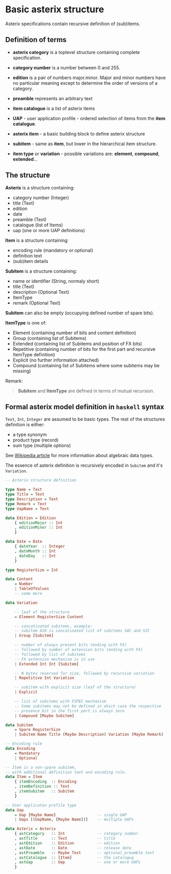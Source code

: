 # Basic asterix structure

Asterix specifications contain recursive definition of (sub)items.

## Definition of terms

* **asterix category** is a toplevel structure containing complete specification.

* **category number** is a number between 0 and 255.

* **edition** is a pair of numbers major.minor. Major and minor numbers have no particular meaning
  except to determine the order of versions of a category.

* **preamble** represents an arbitrary text

* **item catalogue** is a list of asterix items

* **UAP** - user application profile - ordered selection of items from the **item catalogue**.

* **asterix item** - a basic building block to define asterix structure

* **subitem** - same as **item**, but lower in the hierarchical item structure.

* **item type** or **variation** - possible variations are: **element**, **compound**, **extended**...

## The structure

**Asterix** is a structure containing:

- category number (Integer)
- title (Text)
- edition
- date
- preamble (Text)
- catalogue (list of Items)
- uap (one or more UAP definitions)

**Item** is a structure containing:

- encoding rule (mandatory or optional)
- definition text
- (sub)item details

**Subitem** is a structure containing:

- name or identifier (String, normaly short)
- title (Text)
- description (Optional Text)
- ItemType
- remark (Optional Text)

**Subitem** can also be empty (occupying defined number of spare bits).

**ItemType** is one of:

- Element (containing number of bits and content definition)
- Group (containing list of Subitems)
- Extended (containing list of Subitems and position of FX bits)
- Repetitive (containing number of bits for the first part and recursive ItemType definition)
- Explicit (no further information attached)
- Compound (containing list of Subitems where some subitems may be missing)

Remark:

> **Subitem** and **ItemType** are defined in terms of mutual recursion.

## Formal asterix model definition in `haskell` syntax

`Text`, `Int`, `Integer` are assumed to be basic types.
The rest of the structures definition is either:

- a type synonym
- product type (record)
- sum type (multiple options)

See [Wikipedia article][adt] for more information about algebraic data types.

The essence of asterix definition is recursively encoded in `Subitem` and it's `Variation`.

```haskell
-- Asterix structure definition

type Name = Text
type Title = Text
type Description = Text
type Remark = Text
type UapName = Text

data Edition = Edition
    { editionMajor :: Int
    , editionMinor :: Int
    }

data Date = Date
    { dateYear  :: Integer
    , dateMonth :: Int
    , dateDay   :: Int
    }

type RegisterSize = Int

data Content
    = Number
    | TableOfValues
    -- some more

data Variation

    -- leaf of the structure
    = Element RegisterSize Content

    -- concatinated subitems, example:
    -- subitem 010 is concatinated list of subitems SAC and SIC
    | Group [Subitem]

    -- number of always present bits (ending with FX)
    -- followed by number of extension bits (ending with FX)
    -- followed by list of subitems
    -- FX extension mechanism is in use
    | Extended Int Int [Subitem]

    -- N bytes reserved for size, followed by recursive variation
    | Repetitive Int Variation

    -- subitem with explicit size (leaf of the structure)
    | Explicit

    -- list of subitems with FSPEC mechanism
    -- Some subitems may not be defined in which case the respective
    -- presence bit in the first part is always zero
    | Compound [Maybe Subitem]

data Subitem
    = Spare RegisterSize
    | Subitem Name Title (Maybe Description) Variation (Maybe Remark)

-- Encoding rule
data Encoding
    = Mandatory
    | Optional

-- Item is a non-spare subitem,
-- with additional definition text and encoding rule.
data Item = Item
    { itemEncoding  :: Encoding
    , itemDefinition :: Text
    , itemSubitem   :: Subitem
    }

-- User applicaton profile type
data Uap
    = Uap [Maybe Name]                  -- single UAP
    | Uaps [(UapName, [Maybe Name])]    -- multiple UAPs

data Asterix = Asterix
    { astCategory   :: Int              -- category number
    , astTitle      :: Text             -- title
    , astEdition    :: Edition          -- edition
    , astDate       :: Date             -- release date
    , astPreamble   :: Maybe Text       -- optional preamble text
    , astCatalogue  :: [Item]           -- the cataloguq
    , astUap        :: Uap              -- one or more UAPs
    }
```

[adt]: https://en.wikipedia.org/wiki/Algebraic_data_type

